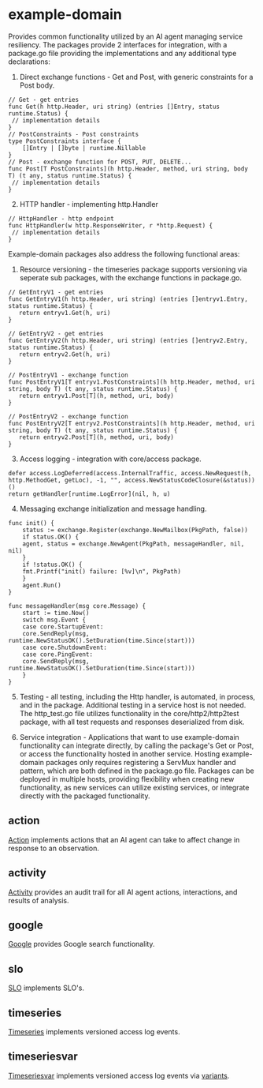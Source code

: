 # example-domain

Provides common functionality utilized by an AI agent managing service resiliency. The packages provide 2 interfaces for integration, with a package.go file providing the implementations and any additional type declarations:

  1. Direct exchange functions - Get and Post, with generic constraints for a Post body.
~~~
// Get - get entries
func Get(h http.Header, uri string) (entries []Entry, status runtime.Status) {
 // implementation details
}
// PostConstraints - Post constraints
type PostConstraints interface {
	[]Entry | []byte | runtime.Nillable
}
// Post - exchange function for POST, PUT, DELETE...
func Post[T PostConstraints](h http.Header, method, uri string, body T) (t any, status runtime.Status) {
 // implementation details
}
~~~

  2. HTTP handler - implementing http.Handler
~~~
// HttpHandler - http endpoint
func HttpHandler(w http.ResponseWriter, r *http.Request) {
 // implementation details
}
~~~
   

Example-domain packages also address the following functional areas:
1. Resource versioning - the timeseries package supports versioning via seperate sub packages, with the exchange functions in package.go.
 ~~~
// GetEntryV1 - get entries
func GetEntryV1(h http.Header, uri string) (entries []entryv1.Entry, status runtime.Status) {
	return entryv1.Get(h, uri)
}

// GetEntryV2 - get entries
func GetEntryV2(h http.Header, uri string) (entries []entryv2.Entry, status runtime.Status) {
	return entryv2.Get(h, uri)
}

// PostEntryV1 - exchange function
func PostEntryV1[T entryv1.PostConstraints](h http.Header, method, uri string, body T) (t any, status runtime.Status) {
	return entryv1.Post[T](h, method, uri, body)
}

// PostEntryV2 - exchange function
func PostEntryV2[T entryv2.PostConstraints](h http.Header, method, uri string, body T) (t any, status runtime.Status) {
	return entryv2.Post[T](h, method, uri, body)
}
~~~  
3. Access logging - integration with core/access package.
~~~
defer access.LogDeferred(access.InternalTraffic, access.NewRequest(h, http.MethodGet, getLoc), -1, "", access.NewStatusCodeClosure(&status))()
return getHandler[runtime.LogError](nil, h, u)
~~~
4. Messaging exchange initialization and message handling.
~~~
func init() {
    status := exchange.Register(exchange.NewMailbox(PkgPath, false))
    if status.OK() {
	agent, status = exchange.NewAgent(PkgPath, messageHandler, nil, nil)
    }
    if !status.OK() {
	fmt.Printf("init() failure: [%v]\n", PkgPath)
    }
    agent.Run()
}

func messageHandler(msg core.Message) {
    start := time.Now()
    switch msg.Event {
    case core.StartupEvent:
	core.SendReply(msg, runtime.NewStatusOK().SetDuration(time.Since(start)))
    case core.ShutdownEvent:
    case core.PingEvent:
	core.SendReply(msg, runtime.NewStatusOK().SetDuration(time.Since(start)))
    }
}
~~~
5. Testing - all testing, including the Http handler, is automated, in process, and in the package. Additional testing in a service host is not needed. The http_test.go file utilizes functionality in the core/http2/http2test package, with all test requests and responses deserialized from disk.

6. Service integration - Applications that want to use example-domain functionality can integrate directly, by calling the package's Get or Post, or access the functionality hosted in another service. Hosting example-domain packages only requires registering a ServMux handler and pattern, which are both defined in the package.go file. Packages can be deployed in multiple hosts, providing flexibility when creating new functionality, as new services can utilize existing services, or integrate directly with the packaged functionality. 

## action
[Action][actionpkg] implements actions that an AI agent can take to affect change in response to an observation. 

## activity
[Activity][activitypkg] provides an audit trail for all AI agent actions, interactions, and results of analysis. 

## google
[Google][googlepkg] provides Google search functionality. 

## slo
[SLO][slopkg] implements SLO's. 

## timeseries
[Timeseries][timeseriespkg] implements versioned access log events. 

## timeseriesvar
[Timeseriesvar][timeseriesvarpkg] implements versioned access log events via [variants][rfc2626]. 



[actionpkg]: <https://pkg.go.dev/github.com/advanced-go/example-domain/action>
[activitypkg]: <https://pkg.go.dev/github.com/advanced-go/example-domain/activity>
[googlepkg]: <https://pkg.go.dev/github.com/advanced-go/example-domain/google>
[slopkg]: <https://pkg.go.dev/github.com/advanced-go/example-domain/slo>
[timeseriespkg]: <https://pkg.go.dev/github.com/advanced-go/example-domain/timeseries>
[timeseriesvarpkg]: <https://pkg.go.dev/github.com/advanced-go/example-domain/timeseriesvar>
[rfc2626]: <https://datatracker.ietf.org/doc/html/rfc2616>



